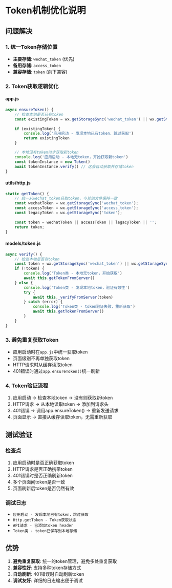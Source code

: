 # Token机制优化说明

## 问题解决

### 1. 统一Token存储位置
- **主要存储**: `wechat_token` (优先)
- **备用存储**: `access_token` 
- **兼容存储**: `token` (向下兼容)

### 2. Token获取逻辑优化

#### app.js
```javascript
async ensureToken() {
    // 检查本地是否已有token
    const existingToken = wx.getStorageSync('wechat_token') || wx.getStorageSync('access_token')
    
    if (existingToken) {
        console.log('应用启动 - 发现本地已有token，跳过获取')
        return existingToken
    }

    // 本地没有token时才获取新token
    console.log('应用启动 - 本地无token，开始获取新token')
    const tokenInstance = new Token()
    await tokenInstance.verify() // 这会自动获取并存储token
}
```

#### utils/http.js
```javascript
static getToken() {
    // 统一从wechat_token获取token，与其他文件保持一致
    const wechatToken = wx.getStorageSync('wechat_token');
    const accessToken = wx.getStorageSync('access_token');
    const legacyToken = wx.getStorageSync('token');
    
    const token = wechatToken || accessToken || legacyToken || '';
    return token;
}
```

#### models/token.js
```javascript
async verify() {
    // 检查本地是否有token
    const token = wx.getStorageSync('wechat_token') || wx.getStorageSync('access_token')
    if (!token) {
        console.log('Token类 - 本地无token，开始获取')
        await this.getTokenFromServer()
    } else {
        console.log('Token类 - 发现本地token，验证有效性')
        try {
            await this._verifyFromServer(token)
        } catch (error) {
            console.log('Token类 - token验证失败，重新获取')
            await this.getTokenFromServer()
        }
    }
}
```

### 3. 避免重复获取Token
- 应用启动时在`app.js`中统一获取token
- 页面级别不再单独获取token
- HTTP请求时从缓存读取token
- 401错误时通过`app.ensureToken()`统一刷新

### 4. Token验证流程
1. 应用启动 -> 检查本地token -> 没有则获取新token
2. HTTP请求 -> 从本地读取token -> 添加到请求头
3. 401错误 -> 调用app.ensureToken() -> 重新发送请求
4. 页面显示 -> 直接从缓存读取token，无需重新获取

## 测试验证

### 检查点
1. 应用启动时是否正确获取token
2. HTTP请求是否正确携带token
3. 401错误时是否正确刷新token
4. 多个页面间token是否一致
5. 页面刷新后token是否仍然有效

### 调试日志
- `应用启动 - 发现本地已有token，跳过获取`
- `Http.getToken - Token获取状态`
- `API请求 - 已添加token header`
- `Token类 - token已保存到本地存储`

## 优势
1. **避免重复获取**: 统一的token管理，避免多处重复获取
2. **兼容性好**: 支持多种token存储方式
3. **自动刷新**: 401错误时自动刷新token
4. **调试友好**: 详细的日志输出便于调试